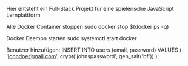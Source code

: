 Hier entsteht ein Full-Stack Projekt für eine spielerische JavaScript Lernplattform

Alle Docker Container stoppen
    sudo docker stop $(docker ps -q)

Docker Daemon starten
    sudo systemctl start docker

Benutzer hinzufügen:
INSERT INTO users (email, password) VALUES (
  'johndoe@mail.com',
  crypt('johnspassword', gen_salt('bf'))
);